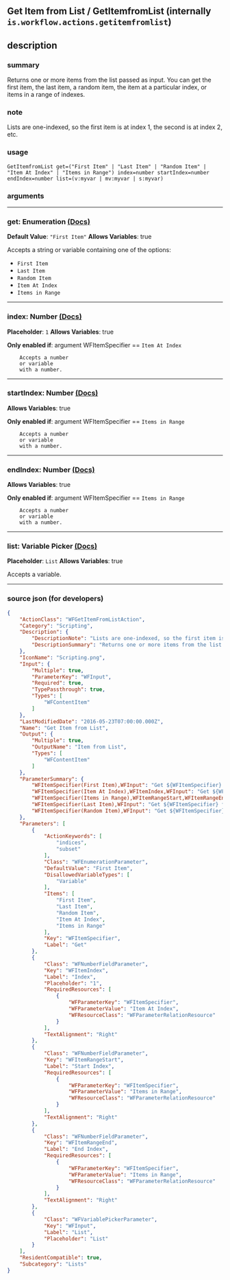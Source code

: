 
## Get Item from List / GetItemfromList (internally `is.workflow.actions.getitemfromlist`)


## description

### summary

Returns one or more items from the list passed as input. You can get the first item, the last item, a random item, the item at a particular index, or items in a range of indexes.


### note

Lists are one-indexed, so the first item is at index 1, the second is at index 2, etc.


### usage
```
GetItemfromList get=("First Item" | "Last Item" | "Random Item" | "Item At Index" | "Items in Range") index=number startIndex=number endIndex=number list=(v:myvar | mv:myvar | s:myvar)
```

### arguments

---

### get: Enumeration [(Docs)](https://pfgithub.github.io/shortcutslang/gettingstarted#enum-select-field)
**Default Value**: `"First Item"`
**Allows Variables**: true



Accepts a string 
or variable
containing one of the options:

- `First Item`
- `Last Item`
- `Random Item`
- `Item At Index`
- `Items in Range`

---

### index: Number [(Docs)](https://pfgithub.github.io/shortcutslang/gettingstarted#number-field)
**Placeholder**: `1`
**Allows Variables**: true

**Only enabled if**: argument WFItemSpecifier == `Item At Index`

		Accepts a number 
		or variable
		with a number.

---

### startIndex: Number [(Docs)](https://pfgithub.github.io/shortcutslang/gettingstarted#number-field)
**Allows Variables**: true

**Only enabled if**: argument WFItemSpecifier == `Items in Range`

		Accepts a number 
		or variable
		with a number.

---

### endIndex: Number [(Docs)](https://pfgithub.github.io/shortcutslang/gettingstarted#number-field)
**Allows Variables**: true

**Only enabled if**: argument WFItemSpecifier == `Items in Range`

		Accepts a number 
		or variable
		with a number.

---

### list: Variable Picker [(Docs)](https://pfgithub.github.io/shortcutslang/gettingstarted#variable-picker-fields)
**Placeholder**: ```
		List
		```
**Allows Variables**: true



Accepts a variable.

---

### source json (for developers)

```json
{
	"ActionClass": "WFGetItemFromListAction",
	"Category": "Scripting",
	"Description": {
		"DescriptionNote": "Lists are one-indexed, so the first item is at index 1, the second is at index 2, etc.",
		"DescriptionSummary": "Returns one or more items from the list passed as input. You can get the first item, the last item, a random item, the item at a particular index, or items in a range of indexes."
	},
	"IconName": "Scripting.png",
	"Input": {
		"Multiple": true,
		"ParameterKey": "WFInput",
		"Required": true,
		"TypePassthrough": true,
		"Types": [
			"WFContentItem"
		]
	},
	"LastModifiedDate": "2016-05-23T07:00:00.000Z",
	"Name": "Get Item from List",
	"Output": {
		"Multiple": true,
		"OutputName": "Item from List",
		"Types": [
			"WFContentItem"
		]
	},
	"ParameterSummary": {
		"WFItemSpecifier(First Item),WFInput": "Get ${WFItemSpecifier} from ${WFInput}",
		"WFItemSpecifier(Item At Index),WFItemIndex,WFInput": "Get ${WFItemSpecifier} ${WFItemIndex} from ${WFInput}",
		"WFItemSpecifier(Items in Range),WFItemRangeStart,WFItemRangeEnd,WFInput": "Get ${WFItemSpecifier} ${WFItemRangeStart} to ${WFItemRangeEnd} from ${WFInput}",
		"WFItemSpecifier(Last Item),WFInput": "Get ${WFItemSpecifier} from ${WFInput}",
		"WFItemSpecifier(Random Item),WFInput": "Get ${WFItemSpecifier} from ${WFInput}"
	},
	"Parameters": [
		{
			"ActionKeywords": [
				"indices",
				"subset"
			],
			"Class": "WFEnumerationParameter",
			"DefaultValue": "First Item",
			"DisallowedVariableTypes": [
				"Variable"
			],
			"Items": [
				"First Item",
				"Last Item",
				"Random Item",
				"Item At Index",
				"Items in Range"
			],
			"Key": "WFItemSpecifier",
			"Label": "Get"
		},
		{
			"Class": "WFNumberFieldParameter",
			"Key": "WFItemIndex",
			"Label": "Index",
			"Placeholder": "1",
			"RequiredResources": [
				{
					"WFParameterKey": "WFItemSpecifier",
					"WFParameterValue": "Item At Index",
					"WFResourceClass": "WFParameterRelationResource"
				}
			],
			"TextAlignment": "Right"
		},
		{
			"Class": "WFNumberFieldParameter",
			"Key": "WFItemRangeStart",
			"Label": "Start Index",
			"RequiredResources": [
				{
					"WFParameterKey": "WFItemSpecifier",
					"WFParameterValue": "Items in Range",
					"WFResourceClass": "WFParameterRelationResource"
				}
			],
			"TextAlignment": "Right"
		},
		{
			"Class": "WFNumberFieldParameter",
			"Key": "WFItemRangeEnd",
			"Label": "End Index",
			"RequiredResources": [
				{
					"WFParameterKey": "WFItemSpecifier",
					"WFParameterValue": "Items in Range",
					"WFResourceClass": "WFParameterRelationResource"
				}
			],
			"TextAlignment": "Right"
		},
		{
			"Class": "WFVariablePickerParameter",
			"Key": "WFInput",
			"Label": "List",
			"Placeholder": "List"
		}
	],
	"ResidentCompatible": true,
	"Subcategory": "Lists"
}
```
